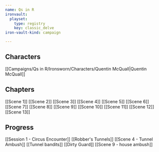 ```yaml
---
name: Qs in R
ironvault:
  playset:
    type: registry
    key: classic_delve
iron-vault-kind: campaign

---
```


## Characters

[[Campaigns/Qs in R/Ironsworn/Characters/Quentin McQuall|Quentin McQuall]]

## Chapters

[[Scene 1]]
[[Scene 2]]
[[Scene 3]]
[[Scene 4]]
[[Scene 5]]
[[Scene 6]]
[[Scene 7]]
[[Scene 8]]
[[Scene 9]]
[[Scene 10]]
[[Scene 11]]
[[Scene 12]]
[[Scene 13]]

## Progress

[[Session 1 - Circus Encounter]]
[[Robber's Tunnels]]
[[Scene 4 - Tunnel Ambush]]
[[Tunnel bandits]]
[[Dirty Guard]]
[[Scene 9 - house ambush]]